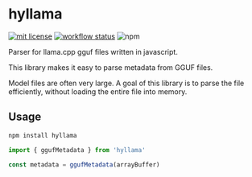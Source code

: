 # hyllama

[![mit license](https://img.shields.io/badge/License-MIT-blue.svg)](https://opensource.org/licenses/MIT)
[![workflow status](https://github.com/hyparam/hyllama/actions/workflows/ci.yml/badge.svg)](https://github.com/hyparam/hyllama/actions)
![npm](https://img.shields.io/npm/v/hyllama)

Parser for llama.cpp gguf files written in javascript.

This library makes it easy to parse metadata from GGUF files.

Model files are often very large.
A goal of this library is to parse the file efficiently, without loading the entire file into memory.

## Usage

```bash
npm install hyllama
```

```js
import { ggufMetadata } from 'hyllama'

const metadata = ggufMetadata(arrayBuffer)
```
